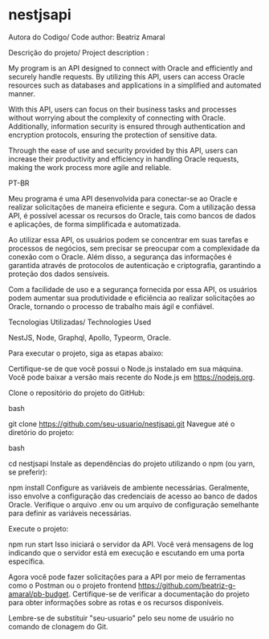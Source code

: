 # nestjsapi

Autora do Codigo/ Code author: Beatriz Amaral

Descrição do projeto/ 
Project description :
 
My program is an API designed to connect with Oracle and efficiently and securely handle requests. By utilizing this API, users can access Oracle resources such as databases and applications in a simplified and automated manner.

With this API, users can focus on their business tasks and processes without worrying about the complexity of connecting with Oracle. Additionally, information security is ensured through authentication and encryption protocols, ensuring the protection of sensitive data.

Through the ease of use and security provided by this API, users can increase their productivity and efficiency in handling Oracle requests, making the work process more agile and reliable.

PT-BR

Meu programa é uma API desenvolvida para conectar-se ao Oracle e realizar solicitações de maneira eficiente e segura. Com a utilização dessa API, é possível acessar os recursos do Oracle, tais como bancos de dados e aplicações, de forma simplificada e automatizada.

Ao utilizar essa API, os usuários podem se concentrar em suas tarefas e processos de negócios, sem precisar se preocupar com a complexidade da conexão com o Oracle. Além disso, a segurança das informações é garantida através de protocolos de autenticação e criptografia, garantindo a proteção dos dados sensíveis.

Com a facilidade de uso e a segurança fornecida por essa API, os usuários podem aumentar sua produtividade e eficiência ao realizar solicitações ao Oracle, tornando o processo de trabalho mais ágil e confiável.

Tecnologias Utilizadas/ Technologies Used

NestJS, Node, Graphql, Apollo, Typeorm, Oracle.


Para executar o projeto, siga as etapas abaixo:

Certifique-se de que você possui o Node.js instalado em sua máquina. Você pode baixar a versão mais recente do Node.js em https://nodejs.org.

Clone o repositório do projeto do GitHub:

bash

git clone https://github.com/seu-usuario/nestjsapi.git
Navegue até o diretório do projeto:

bash

cd nestjsapi
Instale as dependências do projeto utilizando o npm (ou yarn, se preferir):


npm install
Configure as variáveis de ambiente necessárias. Geralmente, isso envolve a configuração das credenciais de acesso ao banco de dados Oracle. Verifique o arquivo .env ou um arquivo de configuração semelhante para definir as variáveis necessárias.

Execute o projeto:

npm run start
Isso iniciará o servidor da API. Você verá mensagens de log indicando que o servidor está em execução e escutando em uma porta específica.

Agora você pode fazer solicitações para a API por meio de ferramentas como o Postman ou o projeto frontend https://github.com/beatriz-g-amaral/pb-budget. Certifique-se de verificar a documentação do projeto para obter informações sobre as rotas e os recursos disponíveis.

Lembre-se de substituir "seu-usuario" pelo seu nome de usuário no comando de clonagem do Git.

